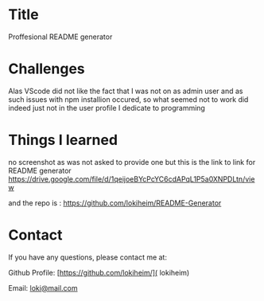 # Title

Proffesional README generator

# Challenges 
Alas VScode did not like the fact that I was not on as admin user and as such issues with npm installion occured, so what seemed not to work did indeed just not in the user profile I dedicate to programming
 
 
# Things I learned

no screenshot as was not asked to provide one
but this is the link to 
 link for README generator
https://drive.google.com/file/d/1qeijoeBYcPcYC6cdAPqL1P5a0XNPDLtn/view

and the repo is :
https://github.com/lokiheim/README-Generator

# Contact

If you have any questions, please contact me at: 
 
  Github Profile: [https://github.com/lokiheim/]( lokiheim)  

  Email:  loki@mail.com 


